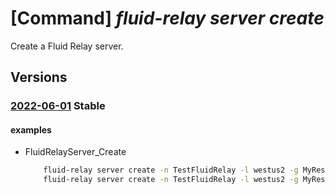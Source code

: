 # [Command] _fluid-relay server create_

Create a Fluid Relay server.

## Versions

### [2022-06-01](/Resources/mgmt-plane/L3N1YnNjcmlwdGlvbnMve30vcmVzb3VyY2Vncm91cHMve30vcHJvdmlkZXJzL21pY3Jvc29mdC5mbHVpZHJlbGF5L2ZsdWlkcmVsYXlzZXJ2ZXJzL3t9/2022-06-01.xml) **Stable**

<!-- mgmt-plane /subscriptions/{}/resourcegroups/{}/providers/microsoft.fluidrelay/fluidrelayservers/{} 2022-06-01 -->

#### examples

- FluidRelayServer_Create
    ```bash
        fluid-relay server create -n TestFluidRelay -l westus2 -g MyResourceGroup --sku standard --tags category=sales --identity type="SystemAssigned"
        fluid-relay server create -n TestFluidRelay -l westus2 -g MyResourceGroup --sku standard --tags category=sales --identity type="SystemAssigned, UserAssigned" user-assigned-identities={"/subscriptions/00000000-0000-0000-0000-000000000000/resourceGroups/MyResourceGroup/providers/Microsoft.ManagedIdentity/userAssignedIdentities/id1","/subscriptions/00000000-0000-0000-0000-000000000000/resourceGroups/MyResourceGroup/providers/Microsoft.ManagedIdentity/userAssignedIdentities/id2"}
    ```

